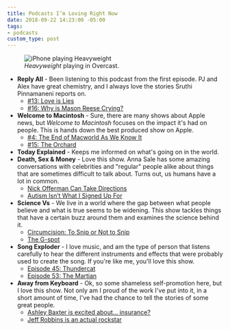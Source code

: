 ```yaml
---
title: Podcasts I’m Loving Right Now
date: 2018-09-22 14:23:00 -05:00
tags:
- podcasts
custom_type: post
---
```


<figure class="extendout">
  <img src="{{ site.url }}/uploads/iphone-playing-podcast.jpg" alt="iPhone playing Heavyweight">
  <figcaption><em>Heavyweight</em> playing in Overcast.</figcaption>
</figure>

- **Reply All** - Been listening to this podcast from the first episode. PJ and Alex have great chemistry, and I always love the stories Sruthi Pinnamaneni reports on.
  - [#13: Love is Lies](https://www.gimletmedia.com/reply-all/13-love-is-lies)
  - [#16: Why is Mason Reese Crying?](https://www.gimletmedia.com/reply-all/16-why-is-mason-reese-crying)
- **Welcome to Macintosh** - Sure, there are many shows about Apple news, but *Welcome to Macintosh* focuses on the impact it's had on people. This is hands down the best produced show on Apple.
  - [#4: The End of Macworld As We Know It](https://www.macintosh.fm/episodes/4)
  - [#15: The Orchard](https://www.macintosh.fm/episodes/15)
- **Today Explained** - Keeps me informed on what's going on in the world.
- **Death, Sex & Money** - Love this show. Anna Sale has some amazing conversations with celebrities and "regular" people alike about things that are sometimes difficult to talk about. Turns out, us humans have a lot in common.
  - [Nick Offerman Can Take Directions](http://www.wnycstudios.org/story/nick-offerman-death-sex-money/)
  - [Autism Isn’t What I Signed Up For](http://www.wnyc.org/story/autism-death-sex-money/)
- **Science Vs** - We live in a world where the gap between what people believe and what is true seems to be widening. This show tackles things that have a certain buzz around them and examines the science behind it.
  - [Circumcision: To Snip or Not to Snip](https://www.gimletmedia.com/science-vs/circumcision-to-snip-or-not-to-snip)
  - [The G-spot](https://www.gimletmedia.com/science-vs/6-the-g-spot)
- **Song Exploder** - I love music, and am the type of person that listens carefully to hear the different instruments and effects that were probably used to create the song. If you're like me, you'll love this show.
  - [Episode 45: Thundercat](http://songexploder.net/thundercat)
  - [Episode 53: The Martian](http://songexploder.net/the-martian)
- **Away from Keyboard** - Ok, so some shameless self-promotion here, but I love this show. Not only am I proud of the work I've put into it, in a short amount of time, I've had the chance to tell the stories of some great people.
  - [Ashley Baxter is excited about… insurance?](https://changelog.com/afk/3)
  - [Jeff Robbins is an actual rockstar](https://changelog.com/afk/4)
